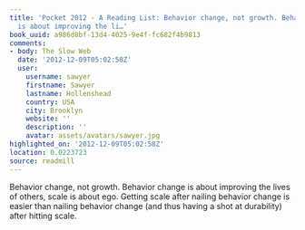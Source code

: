 ```yaml
---
title: 'Pocket 2012 - A Reading List: Behavior change, not growth. Behavior change
  is about improving the li…'
book_uuid: a986d8bf-13d4-4025-9e4f-fc682f4b9813
comments:
- body: The Slow Web
  date: '2012-12-09T05:02:58Z'
  user:
    username: sawyer
    firstname: Sawyer
    lastname: Hollenshead
    country: USA
    city: Brooklyn
    website: ''
    description: ''
    avatar: assets/avatars/sawyer.jpg
highlighted_on: '2012-12-09T05:02:58Z'
location: 0.0223723
source: readmill
---
```


Behavior change, not growth. Behavior change is about improving the lives of others, scale is about ego. Getting scale after nailing behavior change is easier than nailing behavior change (and thus having a shot at durability) after hitting scale.